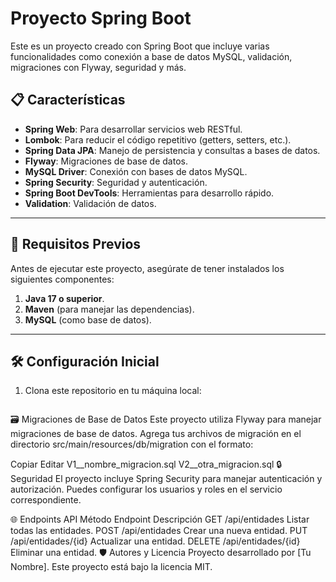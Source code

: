 # Proyecto Spring Boot

Este es un proyecto creado con Spring Boot que incluye varias funcionalidades como conexión a base de datos MySQL, validación, migraciones con Flyway, seguridad y más. 

## 📋 Características

- **Spring Web**: Para desarrollar servicios web RESTful.
- **Lombok**: Para reducir el código repetitivo (getters, setters, etc.).
- **Spring Data JPA**: Manejo de persistencia y consultas a bases de datos.
- **Flyway**: Migraciones de base de datos.
- **MySQL Driver**: Conexión con bases de datos MySQL.
- **Spring Security**: Seguridad y autenticación.
- **Spring Boot DevTools**: Herramientas para desarrollo rápido.
- **Validation**: Validación de datos.

---

## 🚀 Requisitos Previos

Antes de ejecutar este proyecto, asegúrate de tener instalados los siguientes componentes:

1. **Java 17 o superior**.
2. **Maven** (para manejar las dependencias).
3. **MySQL** (como base de datos).

---

## 🛠 Configuración Inicial

1. Clona este repositorio en tu máquina local:
   ```bash


🗃 Migraciones de Base de Datos
Este proyecto utiliza Flyway para manejar migraciones de base de datos. Agrega tus archivos de migración en el directorio src/main/resources/db/migration con el formato:

Copiar
Editar
V1__nombre_migracion.sql
V2__otra_migracion.sql
🔒 Seguridad
El proyecto incluye Spring Security para manejar autenticación y autorización. Puedes configurar los usuarios y roles en el servicio correspondiente.

🌐 Endpoints API
Método	Endpoint	Descripción
GET	/api/entidades	Listar todas las entidades.
POST	/api/entidades	Crear una nueva entidad.
PUT	/api/entidades/{id}	Actualizar una entidad.
DELETE	/api/entidades/{id}	Eliminar una entidad.
🛡 Autores y Licencia
Proyecto desarrollado por [Tu Nombre]. Este proyecto está bajo la licencia MIT.

